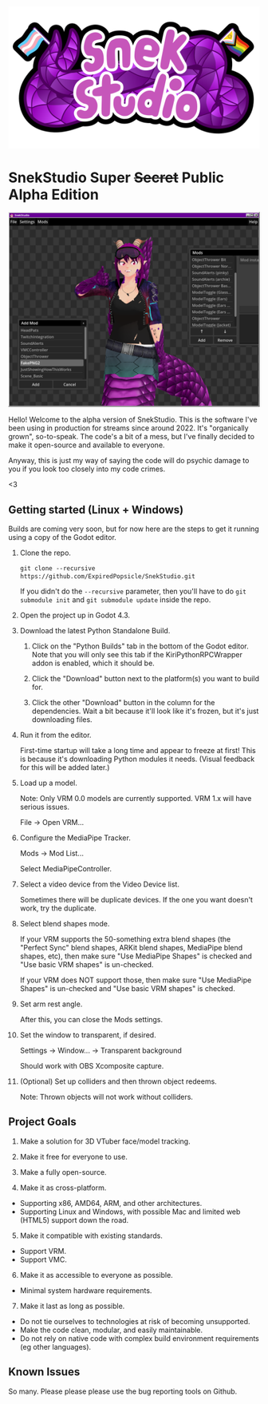 ![Docs/logo_tr.png](Docs/logo_tr.png)

# SnekStudio Super ~~Secret~~ Public Alpha Edition

![Docs/thumbsup.png](Docs/thumbsup.png)

Hello! Welcome to the alpha version of SnekStudio. This is the software I've
been using in production for streams since around 2022. It's "organically
grown", so-to-speak. The code's a bit of a mess, but I've finally decided to
make it open-source and available to everyone.

Anyway, this is just my way of saying the code will do psychic damage to you if
you look too closely into my code crimes.

<3

## Getting started (Linux + Windows)

Builds are coming very soon, but for now here are the steps to get it running
using a copy of the Godot editor.

1. Clone the repo.

   ```
   git clone --recursive https://github.com/ExpiredPopsicle/SnekStudio.git
   ```
   If you didn't do the `--recursive` parameter, then you'll have to do
   `git submodule init` and `git submodule update` inside the repo.

2. Open the project up in Godot 4.3.

3. Download the latest Python Standalone Build.

	1. Click on the "Python Builds" tab in the bottom of the Godot editor. Note
	   that you will only see this tab if the KiriPythonRPCWrapper addon is
	   enabled, which it should be.

	2. Click the "Download" button next to the platform(s) you want to build
	   for.

	3. Click the other "Download" button in the column for the dependencies.
	   Wait a bit because it'll look like it's frozen, but it's just downloading
	   files.

4. Run it from the editor.

   First-time startup will take a long time and appear to freeze at first! This
   is because it's downloading Python modules it needs. (Visual feedback for
   this will be added later.)

5. Load up a model.

   Note: Only VRM 0.0 models are currently supported. VRM 1.x will have serious issues.

   File -> Open VRM...

6. Configure the MediaPipe Tracker.

   Mods -> Mod List...

   Select MediaPipeController.

7. Select a video device from the Video Device list.

   Sometimes there will be duplicate devices. If the one you want doesn't
   work, try the duplicate.

8. Select blend shapes mode.

   If your VRM supports the 50-something extra blend shapes (the
   "Perfect Sync" blend shapes, ARKit blend shapes, MediaPipe blend
   shapes, etc), then make sure "Use MediaPipe Shapes" is checked and
   "Use basic VRM shapes" is un-checked.

   If your VRM does NOT support those, then make sure "Use MediaPipe
   Shapes" is un-checked and "Use basic VRM shapes" is checked.

9. Set arm rest angle.

   After this, you can close the Mods settings.

10. Set the window to transparent, if desired.

	Settings -> Window... -> Transparent background

	Should work with OBS Xcomposite capture.

11. (Optional) Set up colliders and then thrown object redeems.

	Note: Thrown objects will not work without colliders.

## Project Goals

1. Make a solution for 3D VTuber face/model tracking.

2. Make it free for everyone to use.

3. Make a fully open-source.

4. Make it as cross-platform.
  - Supporting x86, AMD64, ARM, and other architectures.
  - Supporting Linux and Windows, with possible Mac and limited web (HTML5)
	support down the road.

5. Make it compatible with existing standards.
  - Support VRM.
  - Support VMC.

6. Make it as accessible to everyone as possible.
  - Minimal system hardware requirements.

7. Make it last as long as possible.
  - Do not tie ourselves to technologies at risk of becoming unsupported.
  - Make the code clean, modular, and easily maintainable.
  - Do not rely on native code with complex build environment requirements (eg
	other languages).

## Known Issues

So many. Please please please use the bug reporting tools on Github.
